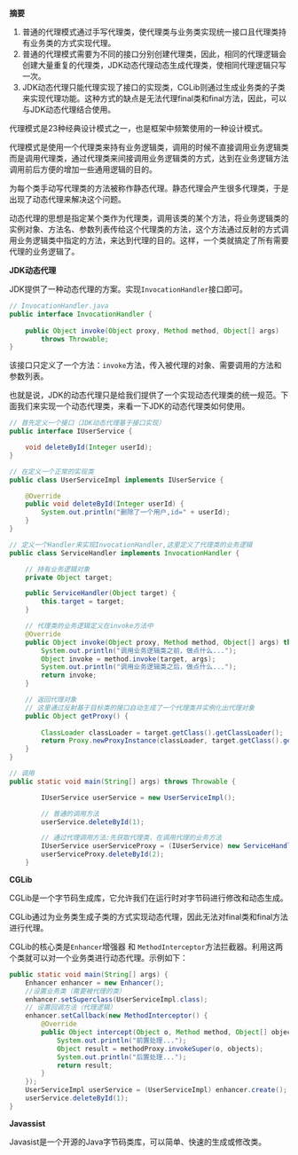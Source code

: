 **摘要** 

1. 普通的代理模式通过手写代理类，使代理类与业务类实现统一接口且代理类持有业务类的方式实现代理。
2. 普通的代理模式需要为不同的接口分别创建代理类，因此，相同的代理逻辑会创建大量重复的代理类，JDK动态代理动态生成代理类，使相同代理逻辑只写一次。
3. JDK动态代理只能代理实现了接口的实现类，CGLib则通过生成业务类的子类来实现代理功能。这种方式的缺点是无法代理final类和final方法，因此，可以与JDK动态代理结合使用。

代理模式是23种经典设计模式之一，也是框架中频繁使用的一种设计模式。

代理模式是使用一个代理类来持有业务逻辑类，调用的时候不直接调用业务逻辑类而是调用代理类，通过代理类来间接调用业务逻辑类的方式，达到在业务逻辑方法调用前后方便的增加一些通用逻辑的目的。

为每个类手动写代理类的方法被称作静态代理。静态代理会产生很多代理类，于是出现了动态代理来解决这个问题。

动态代理的思想是指定某个类作为代理类，调用该类的某个方法，将业务逻辑类的实例对象、方法名、参数列表传给这个代理类的方法，这个方法通过反射的方式调用业务逻辑类中指定的方法，来达到代理的目的。这样，一个类就搞定了所有需要代理的业务逻辑了。

**JDK动态代理**

JDK提供了一种动态代理的方案。实现`InvocationHandler`接口即可。

```java
// InvocationHandler.java
public interface InvocationHandler {
    
    public Object invoke(Object proxy, Method method, Object[] args)
        throws Throwable;
}

```

该接口只定义了一个方法：`invoke`方法，传入被代理的对象、需要调用的方法和参数列表。

也就是说，JDK的动态代理只是给我们提供了一个实现动态代理类的统一规范。下面我们来实现一个动态代理类，来看一下JDK的动态代理类如何使用。

```java
// 首先定义一个接口（JDK动态代理基于接口实现）
public interface IUserService {

    void deleteById(Integer userId);
}
```

```java
// 在定义一个正常的实现类
public class UserServiceImpl implements IUserService {

    @Override
    public void deleteById(Integer userId) {
        System.out.println("删除了一个用户,id=" + userId);
    }
}
```

```java
// 定义一个Handler来实现InvocationHandler,这里定义了代理类的业务逻辑
public class ServiceHandler implements InvocationHandler {

    // 持有业务逻辑对象
    private Object target;

    public ServiceHandler(Object target) {
        this.target = target;
    }

    // 代理类的业务逻辑定义在invoke方法中
    @Override
    public Object invoke(Object proxy, Method method, Object[] args) throws Throwable {
        System.out.println("调用业务逻辑类之前，做点什么...");
        Object invoke = method.invoke(target, args);
        System.out.println("调用业务逻辑类之后，做点什么...");
        return invoke;
    }

    // 返回代理对象
    // 这里通过反射基于目标类的接口自动生成了一个代理类并实例化出代理对象
    public Object getProxy() {
        
        ClassLoader classLoader = target.getClass().getClassLoader();
        return Proxy.newProxyInstance(classLoader, target.getClass().getInterfaces(), this);
    }
}
```



```java
// 调用
public static void main(String[] args) throws Throwable {

        IUserService userService = new UserServiceImpl();

        // 普通的调用方法
        userService.deleteById(1);

        // 通过代理调用方法:先获取代理类，在调用代理的业务方法
        IUserService userServiceProxy = (IUserService) new ServiceHandler(userService).getProxy();
        userServiceProxy.deleteById(2);
    }
```

**CGLib**

CGLib是一个字节码生成库，它允许我们在运行时对字节码进行修改和动态生成。

CGLib通过为业务类生成子类的方式实现动态代理，因此无法对final类和final方法进行代理。 

CGLib的核心类是`Enhancer`增强器 和 `MethodInterceptor`方法拦截器。利用这两个类就可以对一个业务类进行动态代理。示例如下：

```java
public static void main(String[] args) {
    Enhancer enhancer = new Enhancer();
    //设置业务类（需要被代理的类）
    enhancer.setSuperclass(UserServiceImpl.class);
    // 设置回调方法（代理逻辑）
    enhancer.setCallback(new MethodInterceptor() {
        @Override
        public Object intercept(Object o, Method method, Object[] objects, MethodProxy methodProxy) throws Throwable {
            System.out.println("前置处理...");
            Object result = methodProxy.invokeSuper(o, objects);
            System.out.println("后置处理...");
            return result;
        }
    });
    UserServiceImpl userService = (UserServiceImpl) enhancer.create();
    userService.deleteById(1);
}
```

**Javassist**
 
Javasist是一个开源的Java字节码类库，可以简单、快速的生成或修改类。

